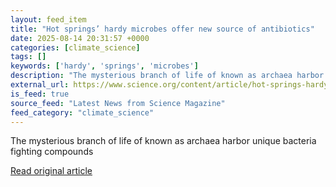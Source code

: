 ```yaml
---
layout: feed_item
title: "Hot springs’ hardy microbes offer new source of antibiotics"
date: 2025-08-14 20:31:57 +0000
categories: [climate_science]
tags: []
keywords: ['hardy', 'springs', 'microbes']
description: "The mysterious branch of life of known as archaea harbor unique bacteria fighting compounds"
external_url: https://www.science.org/content/article/hot-springs-hardy-microbes-offer-new-source-antibiotics
is_feed: true
source_feed: "Latest News from Science Magazine"
feed_category: "climate_science"
---
```


The mysterious branch of life of known as archaea harbor unique bacteria fighting compounds

[Read original article](https://www.science.org/content/article/hot-springs-hardy-microbes-offer-new-source-antibiotics)
